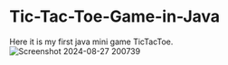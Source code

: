 # Tic-Tac-Toe-Game-in-Java
Here it is my first java mini game TicTacToe.
![Screenshot 2024-08-27 200739](https://github.com/user-attachments/assets/9ff51f03-b1b2-4dc9-a6f6-42d0e8460944)
